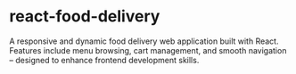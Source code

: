 # react-food-delivery
A responsive and dynamic food delivery web application built with React. Features include menu browsing, cart management, and smooth navigation – designed to enhance frontend development skills.
